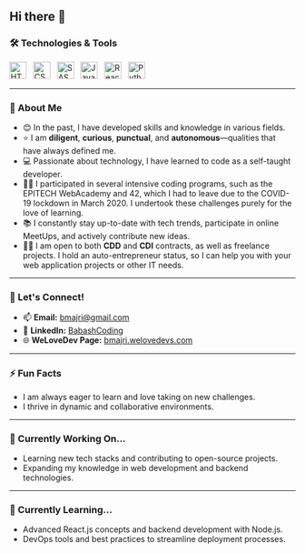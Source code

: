 
## Hi there 👋

### 🛠️ Technologies & Tools
<p>
  <img alt="HTML5" width="30px" src="https://cdn.jsdelivr.net/gh/devicons/devicon/icons/html5/html5-original.svg" /> &nbsp;
  <img alt="CSS3" width="30px" src="https://cdn.jsdelivr.net/gh/devicons/devicon/icons/css3/css3-original-wordmark.svg" /> &nbsp;
  <img alt="SASS" width="30px" src="https://cdn.jsdelivr.net/gh/devicons/devicon/icons/sass/sass-original.svg" /> &nbsp;
  <img alt="JavaScript" width="30px" src="https://cdn.jsdelivr.net/gh/devicons/devicon/icons/javascript/javascript-original.svg" /> &nbsp;
  <img alt="React.js" width="30px" src="https://cdn.jsdelivr.net/gh/devicons/devicon/icons/react/react-original-wordmark.svg" /> &nbsp;
  <img alt="Python" width="30px" src="https://cdn.jsdelivr.net/gh/devicons/devicon/icons/python/python-original-wordmark.svg" /> &nbsp;
  
</p>

---

### 👋 About Me
- 😊 In the past, I have developed skills and knowledge in various fields.
- ⭐ I am **diligent**, **curious**, **punctual**, and **autonomous**—qualities that have always defined me.
- 💻 Passionate about technology, I have learned to code as a self-taught developer.
- 🏊‍♂️ I participated in several intensive coding programs, such as the EPITECH WebAcademy and 42, which I had to leave due to the COVID-19 lockdown in March 2020. I undertook these challenges purely for the love of learning.
- 📚 I constantly stay up-to-date with tech trends, participate in online MeetUps, and actively contribute new ideas.
- 👨‍💻 I am open to both **CDD** and **CDI** contracts, as well as freelance projects. I hold an auto-entrepreneur status, so I can help you with your web application projects or other IT needs.

---

### 🤝 Let's Connect!
- 📫 **Email:** [bmajri@gmail.com](mailto:bmajri@gmail.com)
- 💼 **LinkedIn:** [BabashCoding](https://www.linkedin.com/in/bmajri/)
- 🌐 **WeLoveDev Page:** [bmajri.welovedevs.com](https://welovedevs.com/fr/app/user/bechir-developpeur-web-js-ou-python)

---

### ⚡ Fun Facts
- I am always eager to learn and love taking on new challenges.
- I thrive in dynamic and collaborative environments.

---

### 🔭 Currently Working On...
- Learning new tech stacks and contributing to open-source projects.
- Expanding my knowledge in web development and backend technologies.

---

### 🌱 Currently Learning...
- Advanced React.js concepts and backend development with Node.js.
- DevOps tools and best practices to streamline deployment processes.
